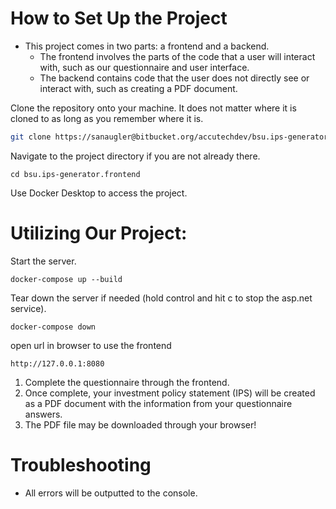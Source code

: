 # How to Set Up the Project
- This project comes in two parts: a frontend and a backend.
    - The frontend involves the parts of the code that a user will interact with, such as our questionnaire and user interface.
    - The backend contains code that the user does not directly see or interact with, such as creating a PDF document.

Clone the repository onto your machine. It does not matter where it is cloned to as long as you remember where it is.
```bash
git clone https://sanaugler@bitbucket.org/accutechdev/bsu.ips-generator.frontend.git
```

Navigate to the project directory if you are not already there.
```
cd bsu.ips-generator.frontend
```


Use Docker Desktop to access the project.

# Utilizing Our Project: 
Start the server.
```
docker-compose up --build
```

Tear down the server if needed (hold control and hit c to stop the asp.net service).
```
docker-compose down
```
open url in browser to use the frontend
```
http://127.0.0.1:8080
```

1. Complete the questionnaire through the frontend.
1. Once complete, your investment policy statement (IPS) will be created as a PDF document with the information from your questionnaire answers.
1. The PDF file may be downloaded through your browser!

# Troubleshooting
- All errors will be outputted to the console.

